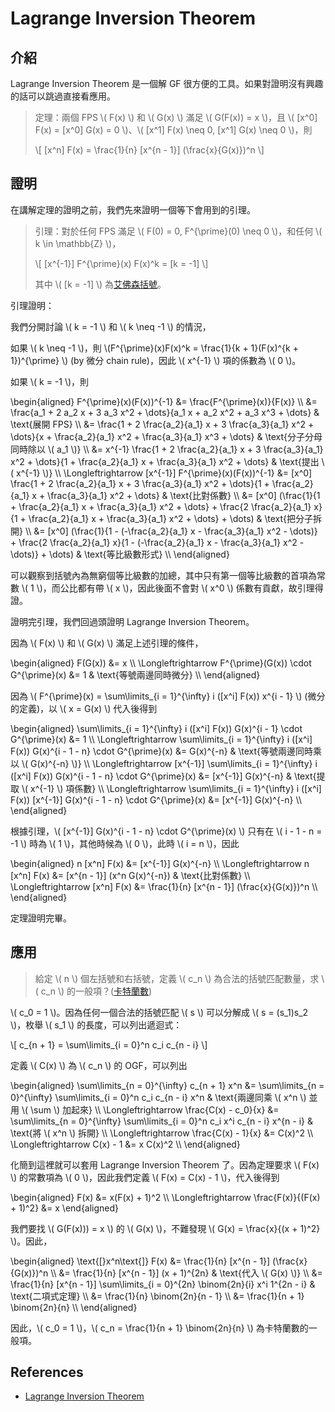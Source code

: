 # Lagrange Inversion Theorem

## 介紹

Lagrange Inversion Theorem 是一個解 GF 很方便的工具。如果對證明沒有興趣的話可以跳過直接看應用。

> 定理：兩個 FPS \\( F(x) \\) 和 \\( G(x) \\) 滿足 \\( G(F(x)) = x \\)，且 \\( [x^0] F(x) = [x^0] G(x) = 0 \\)、\\( [x^1] F(x) \neq 0, [x^1] G(x) \neq 0 \\)，則
>
> \\[
[x^n] F(x) = \frac{1}{n} [x^{n - 1}] (\frac{x}{G(x)})^n
\\]

## 證明

在講解定理的證明之前，我們先來證明一個等下會用到的引理。

> 引理：對於任何 FPS 滿足 \\( F(0) = 0, F^{\prime}(0) \neq 0 \\)，和任何 \\( k \in \mathbb{Z} \\)，
>
> \\[
[x^{-1}] F^{\prime}(x) F(x)^k = [k = -1]
\\]
>
> 其中 \\( [k = -1] \\) 為[艾佛森括號](https://zh.wikipedia.org/zh-tw/%E8%89%BE%E4%BD%9B%E6%A3%AE%E6%8B%AC%E5%8F%B7)。

引理證明：

我們分開討論 \\( k = -1 \\) 和 \\( k \neq -1 \\) 的情況，

如果 \\( k \neq -1 \\)，則 \\(F^{\prime}(x)F(x)^k = \frac{1}{k + 1}(F(x)^{k + 1})^{\prime} \\) (by 微分 chain rule)，因此 \\( x^{-1} \\) 項的係數為 \\( 0 \\)。

如果 \\( k = -1 \\)，則

\begin{aligned}
F^{\prime}(x)(F(x))^{-1} &= \frac{F^{\prime}(x)}{F(x)} \\\\
&= \frac{a_1 + 2 a_2 x + 3 a_3 x^2 + \dots}{a_1 x + a_2 x^2 + a_3 x^3 + \dots} & \text{展開 FPS} \\\\
&= \frac{1 + 2 \frac{a_2}{a_1} x + 3 \frac{a_3}{a_1} x^2 + \dots}{x + \frac{a_2}{a_1} x^2 + \frac{a_3}{a_1} x^3 + \dots} & \text{分子分母同時除以 \\( a_1 \\)} \\\\
&= x^{-1} \frac{1 + 2 \frac{a_2}{a_1} x + 3 \frac{a_3}{a_1} x^2 + \dots}{1 + \frac{a_2}{a_1} x + \frac{a_3}{a_1} x^2 + \dots} & \text{提出 \\( x^{-1} \\)} \\\\
\Longleftrightarrow [x^{-1}] F^{\prime}(x)(F(x))^{-1} &= [x^0] \frac{1 + 2 \frac{a_2}{a_1} x + 3 \frac{a_3}{a_1} x^2 + \dots}{1 + \frac{a_2}{a_1} x + \frac{a_3}{a_1} x^2 + \dots} & \text{比對係數} \\\\
&= [x^0] (\frac{1}{1 + \frac{a_2}{a_1} x + \frac{a_3}{a_1} x^2 + \dots} + \frac{2 \frac{a_2}{a_1} x}{1 + \frac{a_2}{a_1} x + \frac{a_3}{a_1} x^2 + \dots} + \dots) & \text{把分子拆開} \\\\
&= [x^0] (\frac{1}{1 - (-\frac{a_2}{a_1} x - \frac{a_3}{a_1} x^2 - \dots)} + \frac{2 \frac{a_2}{a_1} x}{1 - (-\frac{a_2}{a_1} x - \frac{a_3}{a_1} x^2 - \dots)} + \dots) & \text{等比級數形式} \\\\
\end{aligned}

可以觀察到括號內為無窮個等比級數的加總，其中只有第一個等比級數的首項為常數 \\( 1 \\)，而公比都有帶 \\( x \\)，因此後面不會對 \\( x^0 \\) 係數有貢獻，故引理得證。

證明完引理，我們回過頭證明 Lagrange Inversion Theorem。

因為 \\( F(x) \\) 和 \\( G(x) \\) 滿足上述引理的條件，

\begin{aligned}
F(G(x)) &= x \\\\
\Longleftrightarrow F^{\prime}(G(x)) \cdot G^{\prime}(x) &= 1 & \text{等號兩邊同時微分} \\\\
\end{aligned}

因為 \\( F^{\prime}(x) = \sum\limits_{i = 1}^{\infty} i ([x^i] F(x)) x^{i - 1} \\) (微分的定義)，以 \\( x = G(x) \\) 代入後得到

\begin{aligned}
\sum\limits_{i = 1}^{\infty} i ([x^i] F(x)) G(x)^{i - 1} \cdot G^{\prime}(x) &= 1 \\\\
\Longleftrightarrow \sum\limits_{i = 1}^{\infty} i ([x^i] F(x)) G(x)^{i - 1 - n} \cdot G^{\prime}(x) &= G(x)^{-n} & \text{等號兩邊同時乘以 \\( G(x)^{-n} \\)} \\\\
\Longleftrightarrow [x^{-1}] \sum\limits_{i = 1}^{\infty} i ([x^i] F(x)) G(x)^{i - 1 - n} \cdot G^{\prime}(x) &= [x^{-1}] G(x)^{-n} & \text{提取 \\( x^{-1} \\) 項係數} \\\\
\Longleftrightarrow \sum\limits_{i = 1}^{\infty} i ([x^i] F(x)) [x^{-1}] G(x)^{i - 1 - n} \cdot G^{\prime}(x) &= [x^{-1}] G(x)^{-n} \\\\
\end{aligned}

根據引理，\\( [x^{-1}] G(x)^{i - 1 - n} \cdot G^{\prime}(x) \\) 只有在 \\( i - 1 - n = -1 \\) 時為 \\( 1 \\)，其他時候為 \\( 0 \\)，此時 \\( i = n \\)，因此

\begin{aligned}
n [x^n] F(x) &= [x^{-1}] G(x)^{-n} \\\\
\Longleftrightarrow n [x^n] F(x) &= [x^{n - 1}] (x^n G(x)^{-n}) & \text{比對係數} \\\\
\Longleftrightarrow [x^n] F(x) &= \frac{1}{n} [x^{n - 1}] (\frac{x}{G(x)})^n \\\\
\end{aligned}

定理證明完畢。

## 應用

> 給定 \\( n \\) 個左括號和右括號，定義 \\( c_n \\) 為合法的括號匹配數量，求 \\( c_n \\) 的一般項？([卡特蘭數](https://zh.wikipedia.org/zh-tw/%E5%8D%A1%E5%A1%94%E5%85%B0%E6%95%B0))

\\( c_0 = 1 \\)。因為任何一個合法的括號匹配 \\( s \\) 可以分解成 \\( s = (s_1)s_2 \\)，枚舉 \\( s_1 \\) 的長度，可以列出遞迴式：

\\[
c_{n + 1} = \sum\limits_{i = 0}^n c_i c_{n - i}
\\]

定義 \\( C(x) \\) 為 \\( c_n \\) 的 OGF，可以列出

\begin{aligned}
\sum\limits_{n = 0}^{\infty} c_{n + 1} x^n &= \sum\limits_{n = 0}^{\infty} \sum\limits_{i = 0}^n c_i c_{n - i} x^n & \text{兩邊同乘 \\( x^n \\) 並用 \\( \sum \\) 加起來} \\\\
\Longleftrightarrow \frac{C(x) - c_0}{x} &= \sum\limits_{n = 0}^{\infty} \sum\limits_{i = 0}^n c_i x^i c_{n - i} x^{n - i} & \text{將 \\( x^n \\) 拆開} \\\\
\Longleftrightarrow \frac{C(x) - 1}{x} &= C(x)^2 \\\\
\Longleftrightarrow C(x) - 1 &= x C(x)^2 \\\\
\end{aligned}

化簡到這裡就可以套用 Lagrange Inversion Theorem 了。因為定理要求 \\( F(x) \\) 的常數項為 \\( 0 \\)，因此我們定義 \\( F(x) = C(x) - 1 \\)，代入後得到

\begin{aligned}
F(x) &= x(F(x) + 1)^2 \\\\
\Longleftrightarrow \frac{F(x)}{(F(x) + 1)^2} &= x
\end{aligned}

我們要找 \\( G(F(x))) = x \\) 的 \\( G(x) \\)，不難發現 \\( G(x) = \frac{x}{(x + 1)^2} \\)。因此，

\begin{aligned}
\text{[}x^n\text{]} F(x) &= \frac{1}{n} [x^{n - 1}] (\frac{x}{G(x)})^n \\\\
&= \frac{1}{n} [x^{n - 1}] (x + 1)^{2n} & \text{代入 \\( G(x) \\)} \\\\
&= \frac{1}{n} [x^{n - 1}] \sum\limits_{i = 0}^{2n} \binom{2n}{i} x^i 1^{2n - i} & \text{二項式定理} \\\\
&= \frac{1}{n} \binom{2n}{n - 1} \\\\
&= \frac{1}{n + 1} \binom{2n}{n} \\\\
\end{aligned}

因此，\\( c_0 = 1 \\)，\\( c_n = \frac{1}{n + 1} \binom{2n}{n} \\) 為卡特蘭數的一般項。

## References

- [Lagrange Inversion Theorem](https://atcoder.jp/contests/abc222/editorial/2765)
